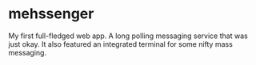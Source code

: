 # mehssenger
My first full-fledged web app. A long polling messaging service that was just okay. It also featured an integrated terminal for some nifty mass messaging.
